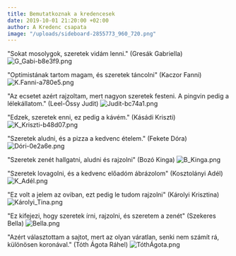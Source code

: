 ```yaml
---
title: Bemutatkoznak a kredencesek
date: 2019-10-01 21:20:00 +02:00
author: A Kredenc csapata
image: "/uploads/sideboard-2855773_960_720.png"
---
```


"Sokat mosolygok, szeretek vidám lenni." (Gresák Gabriella)  
![G_Gabi-b8e3f9.png](https://dynamic0de.github.io//kredenc///uploads/G_Gabi-b8e3f9.png)

"Optimistának tartom magam, és szeretek táncolni" (Kaczor Fanni)  ![K.Fanni-a780e5.png](https://dynamic0de.github.io//kredenc///uploads/K.Fanni-a780e5.png)

"Az ecsetet azért rajzoltam, mert nagyon szeretek festeni. A pingvin pedig a lélekállatom." (Leel-Őssy Judit) 
![Judit-bc74a1.png](https://dynamic0de.github.io//kredenc///uploads/Judit-bc74a1.png)

"Edzek, szeretek enni, ez pedig a kávém." (Kásádi Kriszti)
![K_Kriszti-b48d07.png](https://dynamic0de.github.io//kredenc///uploads/K_Kriszti-b48d07.png)

"Szeretek aludni, és a pizza a kedvenc ételem."  (Fekete Dóra) 
![Dóri-0e2a6e.png](https://dynamic0de.github.io//kredenc///uploads/D%C3%B3ri-0e2a6e.png)

"Szeretek zenét hallgatni, aludni és rajzolni" (Bozó Kinga)
![B_Kinga.png](https://dynamic0de.github.io//kredenc///uploads/B_Kinga.png)

"Szeretek lovagolni, és a kedvenc előadóm ábrázolom" (Kosztolányi Adél) 
![K_Adél.png](https://dynamic0de.github.io//kredenc///uploads/K_Ad%C3%A9l.png)

"Ez volt a jelem az oviban, ezt pedig le tudom rajzolni" (Károlyi Krisztina) 
![Károlyi_Tina.png](https://dynamic0de.github.io//kredenc///uploads/K%C3%A1rolyi_Tina.png)

"Ez kifejezi, hogy szeretek írni, rajzolni, és szeretem a zenét" (Szekeres Bella)
![Bella.png](https://dynamic0de.github.io//kredenc///uploads/Bella.png)


"Azért választottam a sajtot, mert az olyan váratlan, senki nem számít rá, különösen koronával." (Tóth Ágota Ráhel)
![TóthÁgota.png](https://dynamic0de.github.io//kredenc///uploads/T%C3%B3th%C3%81gota.png)

